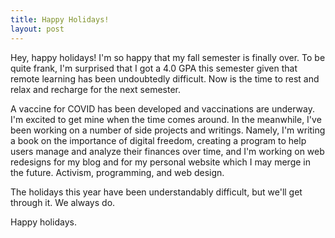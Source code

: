 ```yaml
---
title: Happy Holidays!
layout: post
---
```


Hey, happy holidays! I'm so happy that my fall semester is finally over. To be quite frank, I'm surprised that I got a 4.0 GPA this semester given that remote learning has been undoubtedly difficult. Now is the time to rest and relax and recharge for the next semester.

A vaccine for COVID has been developed and vaccinations are underway. I'm excited to get mine when the time comes around. In the meanwhile, I've been working on a number of side projects and writings. Namely, I'm writing a book on the importance of digital freedom, creating a program to help users manage and analyze their finances over time, and I'm working on web redesigns for my blog and for my personal website which I may merge in the future. Activism, programming, and web design.

The holidays this year have been understandably difficult, but we'll get through it. We always do.

Happy holidays.
